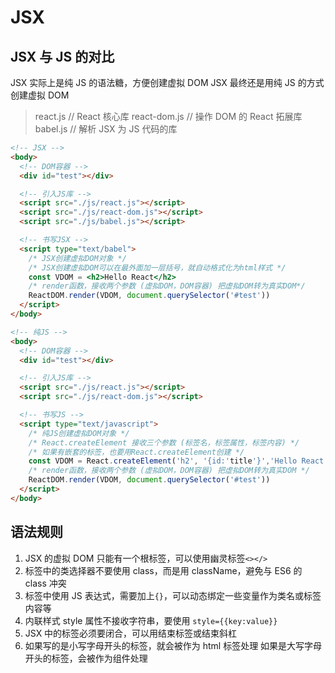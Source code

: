 # JSX

## JSX 与 JS 的对比

JSX 实际上是纯 JS 的语法糖，方便创建虚拟 DOM
JSX 最终还是用纯 JS 的方式创建虚拟 DOM

> react.js // React 核心库
> react-dom.js // 操作 DOM 的 React 拓展库
> babel.js // 解析 JSX 为 JS 代码的库

```html
<!-- JSX -->
<body>
  <!-- DOM容器 -->
  <div id="test"></div>

  <!-- 引入JS库 -->
  <script src="./js/react.js"></script>
  <script src="./js/react-dom.js"></script>
  <script src="./js/babel.js"></script>

  <!-- 书写JSX -->
  <script type="text/babel">
    /* JSX创建虚拟DOM对象 */
    /* JSX创建虚拟DOM可以在最外面加一层括号，就自动格式化为html样式 */
    const VDOM = <h2>Hello React</h2>
    /* render函数，接收两个参数 (虚拟DOM，DOM容器) 把虚拟DOM转为真实DOM*/
    ReactDOM.render(VDOM, document.querySelector('#test'))
  </script>
</body>
```

```html
<!-- 纯JS -->
<body>
  <!-- DOM容器 -->
  <div id="test"></div>

  <!-- 引入JS库 -->
  <script src="./js/react.js"></script>
  <script src="./js/react-dom.js"></script>

  <!-- 书写JS -->
  <script type="text/javascript">
    /* 纯JS创建虚拟DOM对象 */
    /* React.createElement 接收三个参数 (标签名，标签属性，标签内容) */
    /* 如果有嵌套的标签，也要用React.createElement创建 */
    const VDOM = React.createElement('h2', '{id:'title'}','Hello React')
    /* render函数，接收两个参数 (虚拟DOM，DOM容器) 把虚拟DOM转为真实DOM */
    ReactDOM.render(VDOM, document.querySelector('#test'))
  </script>
</body>
```

## 语法规则

1. JSX 的虚拟 DOM 只能有一个根标签，可以使用幽灵标签`<></>`
2. 标签中的类选择器不要使用 class，而是用 className，避免与 ES6 的 class 冲突
3. 标签中使用 JS 表达式，需要加上`{}`，可以动态绑定一些变量作为类名或标签内容等
4. 内联样式 style 属性不接收字符串，要使用 `style={{key:value}}`
5. JSX 中的标签必须要闭合，可以用结束标签或结束斜杠
6. 如果写的是小写字母开头的标签，就会被作为 html 标签处理
   如果是大写字母开头的标签，会被作为组件处理
